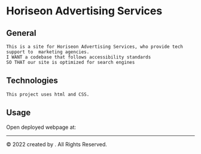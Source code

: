 # Horiseon Advertising Services



## General

```
This is a site for Horiseon Advertising Services, who provide tech support to  marketing agencies.
I WANT a codebase that follows accessibility standards
SO THAT our site is optimized for search engines
```

## Technologies 

```
This project uses html and CSS.
```

## Usage

Open deployed webpage at: 

- - -
© 2022 created by . All Rights Reserved.
